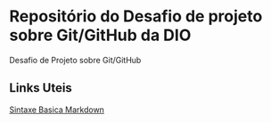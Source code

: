 # Repositório do Desafio de projeto sobre Git/GitHub da DIO
Desafio de Projeto sobre Git/GitHub
## Links Uteis
[Sintaxe Basica Markdown](https://www.markdownguide.org/basic-syntax/)

